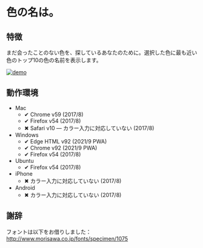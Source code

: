# 色の名は。

## 特徴

まだ会ったことのない色を、探しているあなたのために。選択した色に最も近い色のトップ10の色の名前を表示します。

<a href="https://tex2e.github.io/color-name/index.html">
  <img src="img/demo.gif" alt="demo" />
</a>

## 動作環境

- Mac
    - ✔ Chrome v59  (2017/8)
    - ✔ Firefox v54 (2017/8)
    - ✖ Safari v10 &mdash; カラー入力に対応していない (2017/8)
- Windows
    - ✔ Edge HTML v92 (2021/9 PWA)
    - ✔ Chrome v92 (2021/9 PWA)
    - ✔ Firefox v54 (2017/8)
- Ubuntu
    - ✔ Firefox v54 (2017/8)
- iPhone
    - ✖ カラー入力に対応していない (2017/8)
- Android
    - ✖ カラー入力に対応していない (2017/8)


## 謝辞

フォントは以下をお借りしました：
http://www.morisawa.co.jp/fonts/specimen/1075
